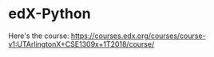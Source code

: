 # edX-Python
Here's the course:
https://courses.edx.org/courses/course-v1:UTArlingtonX+CSE1309x+1T2018/course/

